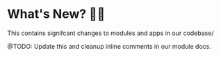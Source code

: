 # What's New? 💁‍♂️

This contains signifcant changes to modules and apps in our codebase/

@TODO: Update this and cleanup inline comments in our module docs.
